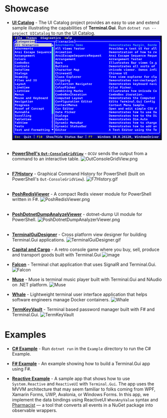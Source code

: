 # Showcase #

* **[UI Catalog](https://github.com/gui-cs/Terminal.Gui/tree/master/UICatalog)** - The UI Catalog project provides an easy to use and extend sample illustrating the capabilities of **Terminal.Gui**. Run `dotnet run --project UICatalog` to run the UI Catalog.
  ![Sample app](docfx/images/sample.gif)  
  ⠀
* **[PowerShell's `Out-ConsoleGridView`](https://github.com/PowerShell/GraphicalTools)** - `OCGV` sends the output from a command to an interactive table.
  ![OutConsoleGridView.png](docfx/images/OutConsoleGridView.png)  
  ⠀
* **[F7History](https://github.com/gui-cs/F7History)** - Graphical Command History for PowerShell (built on PowerShell's `Out-ConsoleGridView`).
  ![F7History.gif](docfx/images/F7History.gif)  
  ⠀
* **[PoshRedisViewer](https://github.com/En3Tho/PoshRedisViewer)** - A compact Redis viewer module for PowerShell written in F#.
  ![PoshRedisViewer.png](docfx/images/PoshRedisViewer.png)  
  ⠀
* **[PoshDotnetDumpAnalyzeViewer](https://github.com/En3Tho/PoshDotnetDumpAnalyzeViewer)** - dotnet-dump UI module for PowerShell.
  ![PoshDotnetDumpAnalyzerViewer.png](docfx/images/PoshDotnetDumpAnalyzerViewer.png)  
  ⠀
* **[TerminalGuiDesigner](https://github.com/tznind/TerminalGuiDesigner)** - Cross platform view designer for building Terminal.Gui applications.
  ![TerminalGuiDesigner.gif](docfx/images/TerminalGuiDesigner.gif)

* **[Capital and Cargo](https://github.com/dhorions/Capital-and-Cargo)** - A retro console game where you buy, sell, produce and transport goods built with Terminal.Gui
 ![image](https://github.com/gui-cs/Terminal.Gui/assets/1682004/ed89f3d6-020f-4a8a-ae18-e057514f4c43)

- **[Falcon](https://github.com/MaciekWin3/Falcon)** - Terminal chat application that uses SignalR and Terminal.Gui.
  ![Falcon](https://github.com/user-attachments/assets/d505cba3-75d3-43ea-b270-924dfd257a65)

- **[Muse](https://github.com/MaciekWin3/Muse)** - Muse is terminal music player built with Terminal.Gui and NAudio on .NET platform.
  ![Muse](https://github.com/user-attachments/assets/94aeb559-a889-4b52-bb0d-453b3e19b290)

- **[Whale](https://github.com/MaciekWin3/Whale)** - Lightweight terminal user interface application that helps software engineers manage Docker containers.
  ![Whale](https://github.com/user-attachments/assets/7ef6e348-c36b-4aee-a63c-4e5c60c3aad2)

- **[TermKeyVault](https://github.com/MaciekWin3/TermKeyVault)** - Terminal based password manager built with F# and Terminal.Gui.
  ![TermKeyVault](https://github.com/user-attachments/assets/c40e17ed-2614-4ad4-8547-e93c1b1d8937)

  
# Examples #

* **[C# Example](https://github.com/gui-cs/Terminal.Gui/tree/master/Example)** - Run `dotnet run` in the `Example` directory to run the C# Example.

* **[F# Example](https://github.com/gui-cs/Terminal.Gui/tree/master/FSharpExample)** - An example showing how to build a Terminal.Gui app using F#.

* **[Reactive Example](https://github.com/gui-cs/Terminal.Gui/tree/master/ReactiveExample)** - A sample app that shows how to use `System.Reactive` and `ReactiveUI` with `Terminal.Gui`. The app uses the MVVM architecture that may seem familiar to folks coming from WPF, Xamarin Forms, UWP, Avalonia, or Windows Forms. In this app, we implement the data bindings using ReactiveUI `WhenAnyValue` syntax and [Pharmacist](https://github.com/reactiveui/pharmacist) — a tool that converts all events in a NuGet package into observable wrappers. 
